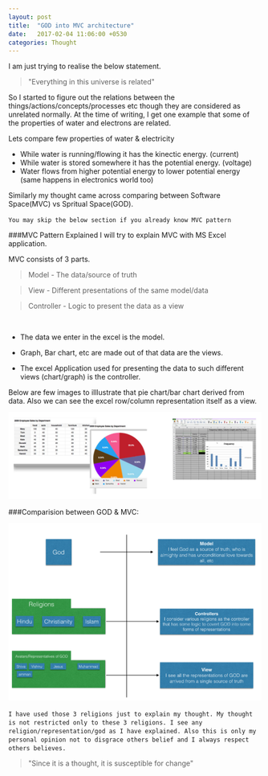 ```yaml
---
layout: post
title:  "GOD into MVC architecture"
date:   2017-02-04 11:06:00 +0530
categories: Thought
---
```


I am just trying to realise the below statement.

  >  "Everything in this universe is related"

So I started to figure out the relations between the things/actions/concepts/processes etc though they are considered as unrelated normally. At the time of writing, I get one example that some of the properties of water and electrons are related.

Lets compare few properties of water & electricity

 - While water is running/flowing it has the kinectic energy. (current)
 - While water is stored somewhere it has the potential energy. (voltage)
 - Water flows from higher potential energy to lower potential energy (same happens in electronics world too)

Similarly my thought came across comparing between Software Space(MVC) vs Spritual Space(GOD).

`You may skip the below section if you already know MVC pattern`

###MVC Pattern Explained
I will try to explain MVC with MS Excel application.

MVC consists of 3 parts.

  > Model - The data/source of truth

  > View  - Different presentations of the same model/data

  > Controller - Logic to present the data as a view

&nbsp;

  - The data we enter in the excel is the model.

  - Graph, Bar chart, etc are made out of that data are the views.

  - The excel Application used for presenting the data to such different views (chart/graph) is the controller.

Below are few images to illlustrate that pie chart/bar chart derived from data. Also we can see the excel row/column representation itself as a view.

![Data as charts/graph](/images/2017-02-04/excel-images.png "Data as charts/graph")

###Comparision between GOD & MVC:

![God into MVC architecture](/images/2017-02-04/god.png "God into MVC architecture")

`I have used those 3 religions just to explain my thought. My thought is not restricted only to these 3 religions. I see any religion/representation/god as I have explained. Also this is only my personal opinion not to disgrace others belief and I always respect others believes.`

  >  "Since it is a thought, it is susceptible for change"
